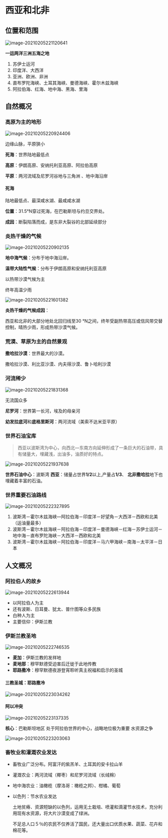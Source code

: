 # 西亚和北非

## 位置和范围

![image-20210205221120641](https://img-1251985644.file.myqcloud.com/images/image-20210205221120641.png)

**一运两洋三洲五海之地**

1. 苏伊士运河
2. 印度洋、大西洋
3. 亚洲、欧洲、非洲
4. 直布罗陀海峡、土耳其海峡、曼德海峡、霍尔木兹海峡
5. 阿拉伯海、红海、地中海、黑海、里海

## 自然概况

### **高原为主**的地形

![image-20210205220924406](https://img-1251985644.file.myqcloud.com/images/image-20210205220924406.png)

边缘山脉，平原狭小

**死海**：世界陆地最低点

**高原**：伊朗高原、安纳托利亚高原、阿拉伯高原 

**平原**：两河流域及尼罗河谷地与三角洲 、地中海沿岸

#### 死海

陆地最低点、最深咸水湖、最咸咸水湖

**位置**：31.5°N穿过死海，在巴勒斯坦与约旦交界处。

**成因**：断裂陷落而成，是东非大裂谷的北部延续部分

### **炎热干燥**的气候

![image-20210205220902135](https://img-1251985644.file.myqcloud.com/images/image-20210205220902135.png)

**地中海气候**：分布于地中海沿岸。

**温带大陆性气候**：分布于伊朗高原和安纳托利亚高原

以热带沙漠气候为主

终年高温少雨

![image-20210205221601382](https://img-1251985644.file.myqcloud.com/images/image-20210205221601382.png)

**炎热干燥的气候成因**：

西亚和北非的大部分地处北回归线至30 °N之间，终年受副热带高压或信风带交替控制，晴热少雨，形成热带沙漠气候。

### **荒漠、草原为主**的自然景观

**撒哈拉沙漠**：世界最大的沙漠。

撒哈拉沙漠、利比亚沙漠、内夫得沙漠、鲁卜哈利沙漠

### 河流稀少

![image-20210205221831368](https://img-1251985644.file.myqcloud.com/images/image-20210205221831368.png)

无流国众多

**尼罗河**：世界第一长河，埃及的母亲河

**幼发拉底河**和**底格里斯河**：两河流域（美索不达米亚平原）

### 世界**石油宝库**

> 西亚以波斯湾为中心，向西北—东南方向延伸形成了一条巨大的石油带，具有储量大，埋藏浅，出油多，油质好的特点。

![image-20210205221937638](https://img-1251985644.file.myqcloud.com/images/image-20210205221937638.png)

**世界石油中心**：波斯湾
**西亚**：储量占世界**1/2**以上,产量占**1/3**、
**北非撒哈拉**地下也埋藏着丰富的石油。

### 世界重要**石油路线**

![image-20210205222327895](https://img-1251985644.file.myqcloud.com/images/image-20210205222327895.png)

1. 波斯湾－霍尔木兹海峡—阿拉伯海－印度洋－好望角－大西洋－西欧和北美（运油量最多）
2. 波斯湾－霍尔木兹海峡－阿拉伯海－印度洋－曼德海峡－红海－苏伊士运河－地中海－直布罗陀海峡－大西洋－西欧和北美
3. 波斯湾－霍尔木兹海峡－阿拉伯海－印度洋－马六甲海峡－南海－太平洋－日本

## 人文概况

### **阿拉伯人**的故乡

![image-20210205222613944](https://img-1251985644.file.myqcloud.com/images/image-20210205222613944.png)

- 以阿拉伯人为主
- 还有波斯、日耳曼、犹太、普什图等众多民族
- 白种人为主
- 主要信仰：伊斯兰教

### 伊斯兰教圣地

![image-20210205222746535](https://img-1251985644.file.myqcloud.com/images/image-20210205222746535.png)

- **麦加**：伊斯兰教的发祥地
- **麦地那**：穆罕默德受迫害后迁徙于此地传教
- **耶路撒冷**：穆罕默德夜游登宵聆听真主祝福和启示的圣城

#### 三教圣城：**耶路撒冷**

![image-20210205223034262](https://img-1251985644.file.myqcloud.com/images/image-20210205223034262.png)

#### 阿以冲突

![image-20210205223137335](https://img-1251985644.file.myqcloud.com/images/image-20210205223137335.png)

**核心**：巴勒斯坦地区
处于阿拉伯世界的中心，战略地位极为重要
水资源之争

![image-20210205223203063](https://img-1251985644.file.myqcloud.com/images/image-20210205223203063.png)

### 畜牧业和灌溉农业发达

- 畜牧业广泛分布。阿富汗的紫羔羊、土耳其的安卡拉山羊

- 灌溉农业：两河流域（椰枣）和尼罗河流域（长绒棉）

- 地中海农业：油橄榄（摩洛哥：橄榄之邦）、柑橘、葡萄

- 以色列：节水农业发达

  土地贫瘠、资源短缺的以色列，运用无土栽培、喷灌和滴灌节水技术，充分利用现有水资源，将大片沙漠变成了绿洲。

  不足总人口５％的农民不仅养活了国民，还大量出口优质水果、蔬菜、花卉和棉花等。

